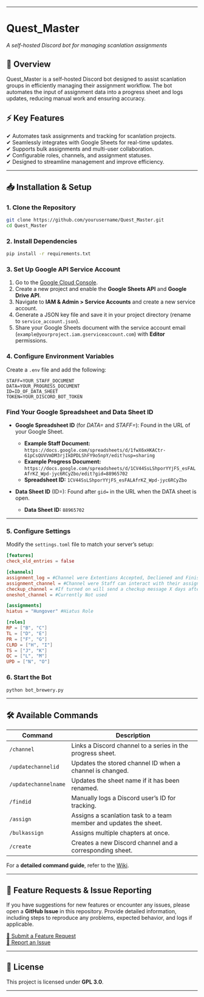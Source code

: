 

---

# **Quest\_Master**

*A self-hosted Discord bot for managing scanlation assignments*

## **📌 Overview**

Quest\_Master is a self-hosted Discord bot designed to assist scanlation groups in efficiently managing their assignment workflow. The bot automates the input of assignment data into a progress sheet and logs updates, reducing manual work and ensuring accuracy.

## **⚡ Key Features**

✔ Automates task assignments and tracking for scanlation projects.\
✔ Seamlessly integrates with Google Sheets for real-time updates.\
✔ Supports bulk assignments and multi-user collaboration.\
✔ Configurable roles, channels, and assignment statuses.\
✔ Designed to streamline management and improve efficiency.

---

## **📥 Installation & Setup**

### **1. Clone the Repository**

```bash
git clone https://github.com/yourusername/Quest_Master.git
cd Quest_Master
```

### **2. Install Dependencies**

```bash
pip install -r requirements.txt
```

### **3. Set Up Google API Service Account**

1. Go to the [Google Cloud Console](https://console.cloud.google.com/).
2. Create a new project and enable the **Google Sheets API** and **Google Drive API**.
3. Navigate to **IAM & Admin > Service Accounts** and create a new service account.
4. Generate a JSON key file and save it in your project directory (rename to `service_account.json`).
5. Share your Google Sheets document with the service account email (`example@yourproject.iam.gserviceaccount.com`) with **Editor** permissions.
   
### **4. Configure Environment Variables**

Create a `.env` file and add the following:

```
STAFF=YOUR_STAFF_DOCUMENT
DATA=YOUR_PROGRESS_DOCUMENT
ID=ID_OF_DATA_SHEET
TOKEN=YOUR_DISCORD_BOT_TOKEN
```

### **Find Your Google Spreadsheet and Data Sheet ID**

- **Google Spreadsheet ID** (for *DATA=* and *STAFF=*): Found in the URL of your Google Sheet.

  - **Example Staff Document:**\
    `https://docs.google.com/spreadsheets/d/1fwX6xHKACtr-61pCsQUVVmDM3rjIkDPDLShFY9o5npY/edit?usp=sharing`
  - **Example Progress Document:**\
    `https://docs.google.com/spreadsheets/d/1CV44SsLShporYYjFS_esFALAfrKZ_Wpd-jyc6RCyZbo/edit?gid=88965702`
  - **Spreadsheet ID:** `1CV44SsLShporYYjFS_esFALAfrKZ_Wpd-jyc6RCyZbo`

- **Data Sheet ID** (ID=): Found after `gid=` in the URL when the DATA sheet is open.

  - **Data Sheet ID:** `88965702`

---


### **5. Configure Settings**

Modify the `settings.toml` file to match your server’s setup:

```toml
[features]
check_old_entries = false

[channels]
assignment_log = #Channel were Extentions Accepted, Decliened and Finished messages are Send
assignment_channel = #Channel were Staff can interact with their assignments
checkup_channel = #If turned on will send a checkup message X days after Assignment
oneshot_channel = #Currently Not used

[assignments]
hiatus = "Hungover" #Hiatus Role

[roles]
RP = ["B", "C"]
TL = ["D", "E"]
PR = ["F", "G"]
CLRD = ["H", "I"]
TS = ["J", "K"]
QC = ["L", "M"]
UPD = ["N", "O"]
```

### **6. Start the Bot**

```bash
python bot_brewery.py
```

---

## **🛠 Available Commands**

| Command              | Description                                                       |
| -------------------- | ----------------------------------------------------------------- |
| `/channel`           | Links a Discord channel to a series in the progress sheet.        |
| `/updatechannelid`   | Updates the stored channel ID when a channel is changed.          |
| `/updatechannelname` | Updates the sheet name if it has been renamed.                    |
| `/findid`            | Manually logs a Discord user’s ID for tracking.                   |
| `/assign`            | Assigns a scanlation task to a team member and updates the sheet. |
| `/bulkassign`        | Assigns multiple chapters at once.                                |
| `/create`            | Creates a new Discord channel and a corresponding sheet.          |

For a **detailed command guide**, refer to the [Wiki](https://github.com/yourusername/Quest_Master/wiki).

---

## **📩 Feature Requests & Issue Reporting**

If you have suggestions for new features or encounter any issues, please open a **GitHub Issue** in this repository. Provide detailed information, including steps to reproduce any problems, expected behavior, and logs if applicable.

[📌 Submit a Feature Request](https://github.com/krammarkro/Quest_Master/issues)\
[🐛 Report an Issue](https://github.com/krammarkro/Quest_Master/issues)

---

## **📜 License**

This project is licensed under **GPL 3.0**.

---
